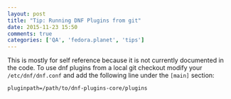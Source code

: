 ```yaml
---
layout: post
title: "Tip: Running DNF Plugins from git"
date: 2015-11-23 15:50
comments: true
categories: ['QA', 'fedora.planet', 'tips']
---
```


This is mostly for self reference because it is not currently documented
in the code. To use dnf plugins from a local git checkout modify your
`/etc/dnf/dnf.conf` and add the following line under the `[main]` section:

    pluginpath=/path/to/dnf-plugins-core/plugins

